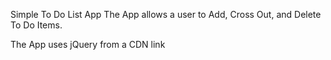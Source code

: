Simple To Do List App
The App allows a user to Add, Cross Out, and Delete To Do Items.

The App uses jQuery from a CDN link
